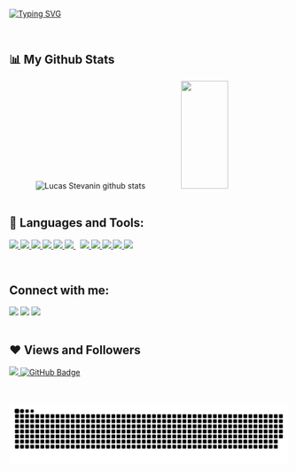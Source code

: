 [![Typing SVG](https://readme-typing-svg.herokuapp.com/?color=e4405f&size=35&center=true&vCenter=true&width=1000&lines=HELLO,+MY+NAME+is+Lucas+Stevanin+;I'm+21+years+old;I+from+Bauru,+SP;I+am+Web+Developer+;Be+Welcome!+:%29)](https://git.io/typing-svg)

<br/>

## 📊 My Github Stats

<div align="center">  
  <img width="49%" height="195px" src="https://github-readme-stats.vercel.app/api?username=lucasstevanin&show_icons=true&count_private=true&hide_border=true&title_color=e4405f&icon_color=00bfbf&text_color=c9d1d9&bg_color=0d1117" alt="Lucas Stevanin github stats" /> 
  <img width="41%" height="195px" src="https://github-readme-stats.vercel.app/api/top-langs/?username=lucasstevanin&layout=compact&hide_border=true&title_color=e4405f&text_color=c9d1d9&bg_color=0d1117" />
</div>

<br/>

## 🚀 Languages and Tools:

<p align="left"> 
    <a href="https://reactjs.org/" target="_blank"> <img src="https://img.icons8.com/color/48/000000/react-native.png"/> </a>
    <a href="https://developer.mozilla.org/en-US/docs/Web/JavaScript" target="_blank"> <img src="https://img.icons8.com/color/48/000000/javascript.png"/> </a> 
    <a href="https://www.w3.org/html/" target="_blank"> <img src="https://img.icons8.com/color/48/000000/html-5.png"/> </a> 
    <a href="https://www.w3schools.com/css/" target="_blank"> <img src="https://img.icons8.com/color/48/000000/css3.png"/> </a> 
    <a href="https://www.python.org" target="_blank"> <img src="https://img.icons8.com/color/48/000000/python.png"/> </a> 
    <a style="padding-right:8px;" href="https://nodejs.org" target="_blank"> <img src="https://img.icons8.com/color/48/000000/nodejs.png"/> </a> 
    <a href="https://git-scm.com/" target="_blank"> <img src="https://img.icons8.com/color/48/000000/git.png"/> </a>
    <a href="" target="_blank"> <img src="https://img.icons8.com/fluency/48/000000/figma.png"/> </a>
    <a href="" target="_blank"> <img src="https://img.icons8.com/color/48/000000/adobe-photoshop--v2.png"/> </a>
    <a href="" target="_blank"> <img src="https://img.icons8.com/color/48/000000/adobe-illustrator--v1.png"/> </a>
    <a href="" target="_blank"> <img src="https://img.icons8.com/color/48/000000/notion--v1.png"/> </a>
</p>

<br/>
  
## Connect with me:
 
<div> 
  <a href="https://instagram.com/lucasstevanin" target="_blank"><img src="https://img.shields.io/badge/-Instagram-%23E4405F?style=for-the-badge&logo=instagram&logoColor=white" target="_blank"></a>
  <a href = "mailto:lucasstevanin@gmail.com"><img src="https://img.shields.io/badge/-Gmail-%23333?style=for-the-badge&logo=gmail&logoColor=white" target="_blank"></a>
  <a href="https://www.linkedin.com/in/lucas-stevanin/" target="_blank"><img src="https://img.shields.io/badge/-LinkedIn-%230077B5?style=for-the-badge&logo=linkedin&logoColor=white" target="_blank"></a> 
</div>

<br/>

## ❤ Views and Followers
<a href="https://github.com/Meghna-DAS/github-profile-views-counter">
    <img src="https://komarev.com/ghpvc/?username=lucasstevanin">
</a>
<a href="https://github.com/lucasstevanin?tab=followers"><img src="https://img.shields.io/github/followers/lucasstevanin?label=Followers&style=social" alt="GitHub Badge"></a>

<br/>
<br/>
<br/>

   ![Snake animation](https://github.com/lucasstevanin/lucasstevanin/blob/output/github-contribution-grid-snake.svg)
 
